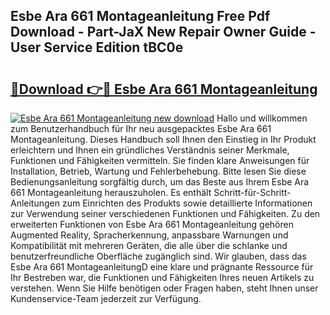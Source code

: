 ## Esbe Ara 661 Montageanleitung Free Pdf Download - Part-JaX New Repair Owner Guide - User Service Edition tBC0e

# <h2><a href="http://df8w7ly.blite.top/?on=Esbe+Ara+661+Montageanleitung">🔗Download 👉🔴 Esbe Ara 661 Montageanleitung</a></h2>

[![Esbe Ara 661 Montageanleitung new download](https://i.imgur.com/lujVjoI.png)](http://df8w7ly.blite.top/?on=Esbe+Ara+661+Montageanleitung)
Hallo und willkommen zum Benutzerhandbuch für Ihr neu ausgepacktes Esbe Ara 661 Montageanleitung. Dieses Handbuch soll Ihnen den Einstieg in Ihr Produkt erleichtern und Ihnen ein gründliches Verständnis seiner Merkmale, Funktionen und Fähigkeiten vermitteln. Sie finden klare Anweisungen für Installation, Betrieb, Wartung und Fehlerbehebung. Bitte lesen Sie diese Bedienungsanleitung sorgfältig durch, um das Beste aus Ihrem Esbe Ara 661 Montageanleitung herauszuholen. Es enthält Schritt-für-Schritt-Anleitungen zum Einrichten des Produkts sowie detaillierte Informationen zur Verwendung seiner verschiedenen Funktionen und Fähigkeiten. Zu den erweiterten Funktionen von Esbe Ara 661 Montageanleitung gehören Augmented Reality, Spracherkennung, anpassbare Warnungen und Kompatibilität mit mehreren Geräten, die alle über die schlanke und benutzerfreundliche Oberfläche zugänglich sind. Wir glauben, dass das Esbe Ara 661 MontageanleitungD eine klare und prägnante Ressource für Ihr Bestreben war, die Funktionen und Fähigkeiten Ihres neuen Artikels zu verstehen. Wenn Sie Hilfe benötigen oder Fragen haben, steht Ihnen unser Kundenservice-Team jederzeit zur Verfügung.
